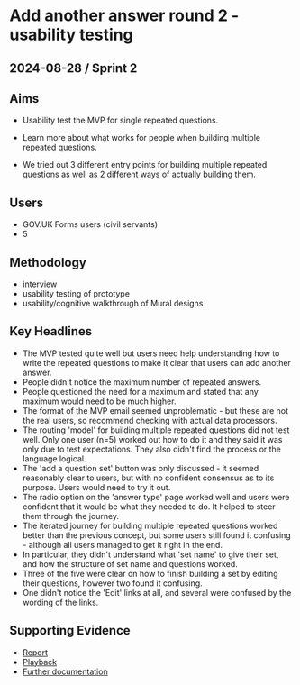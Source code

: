 # Add another answer round 2 - usability testing

## 2024-08-28 / Sprint 2

## Aims
- Usability test the MVP for single repeated questions.

- Learn more about what works for people when building multiple repeated questions.

- We tried out 3 different entry points for building multiple repeated questions as well as 2 different ways of actually building them.


## Users
- GOV.UK Forms users (civil servants)
- 5

## Methodology
- interview
- usability testing of prototype
- usability/cognitive walkthrough of Mural designs

## Key Headlines 
- The MVP tested quite well but users need help understanding how to write the repeated questions to make it clear that users can add another answer.
- People didn't notice the maximum number of repeated answers.
- People questioned the need for a maximum and stated that any maximum would need to be much higher.
- The format of the MVP email seemed unproblematic - but these are not the real users, so recommend checking with actual data processors.
- The routing 'model' for building multiple repeated questions did not test well. Only one user (n=5) worked out how to do it and they said it was only due to test expectations. They also didn't find the process or the language logical.
- The 'add a question set' button was only discussed - it seemed reasonably clear to users, but with no confident consensus as to its purpose. Users would need to try it out.
- The radio option on the 'answer type' page worked well and users were confident that it would be what they needed to do. It helped to steer them through the journey.
- The iterated journey for building multiple repeated questions worked better than the previous concept, but some users still found it confusing - although all users managed to get it right in the end.
- In particular, they didn't understand what 'set name' to give their set, and how the structure of set name and questions worked.
- Three of the five were clear on how to finish building a set by editing their questions, however two found it confusing.
- One didn't notice the 'Edit' links at all, and several were confused by the wording of the links.

## Supporting Evidence
- [Report](https://docs.google.com/presentation/d/14z8RLSljza-V5-gYJvDMgc6SxWI7j25Vi6RBvejADEg/edit#slide=id.g10d42026b8_2_0)
- [Playback](https://drive.google.com/file/d/1pENCW6Gb_8o7eBKMuu_HRO5SH7utVoNx/view?usp=drive_link)
- [Further documentation](https://drive.google.com/drive/folders/1XjD2G3mJXBe2S0e0SUK0X2M2BTk7_n_Q)